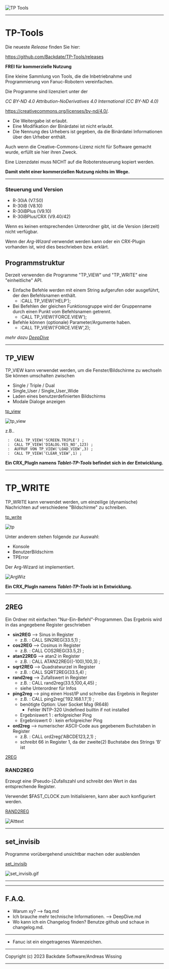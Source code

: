 ![TP Tools](./assets/tp-tools.png)

---

# TP-Tools

 Die neueste *Release* finden Sie hier:

 https://github.com/Backdate/TP-Tools/releases

**FREI für kommerzielle Nutzung**

Eine kleine Sammlung von Tools, die die Inbetriebnahme und Programmierung von Fanuc-Robotern vereinfachen.

Die Programme sind lizenziert unter der

*CC BY-ND 4.0 Attribution-NoDerivatives 4.0 International (CC BY-ND 4.0)*


https://creativecommons.org/licenses/by-nd/4.0/.

- Die Weitergabe ist erlaubt.
- Eine Modifikation der Binärdatei ist nicht erlaubt.
- Die Nennung des Urhebers ist gegeben, da die Binärdatei Informationen über den Urheber enthält.

Auch wenn die Creative-Commons-Lizenz nicht für Software gemacht wurde, erfüllt sie hier ihren Zweck.

Eine Lizenzdatei muss NICHT auf die Robotersteuerung kopiert werden.

**Damit steht einer kommerziellen Nutzung nichts im Wege.**

---
### Steuerung und Version

- R-30iA (V7.50)
- R-30iB (V8.10)
- R-30iBPlus (V9.10)
- R-30iBPlus/CRX (V9.40/42)

Wenn es keinen entsprechenden Unterordner gibt, ist die Version (derzeit) nicht verfügbar.

Wenn der *Arg-Wizard* verwendet werden kann oder ein CRX-Plugin vorhanden ist, wird dies beschrieben bzw. erklärt.



## Programmstruktur
Derzeit verwenden die Programme "TP_VIEW" und "TP_WRITE" eine "einheitliche" API.

- Einfache Befehle werden mit einem String aufgerufen oder ausgeführt, der den Befehlsnamen enthält.
  - :CALL TP_VIEW('HELP');
- Bei Befehlen der gleichen Funktionsgruppe wird der Gruppenname durch einen Punkt vom Befehlsnamen getrennt.
  - :CALL TP_VIEW('FORCE.VIEW');
- Befehle können (optionale) Parameter/Argumente haben.
  - :CALL TP_VIEW('FORCE.VIEW',2);

*mehr dazu [DeepDive](/.DeepDive.md)*

---


## TP_VIEW

TP_VIEW kann verwendet werden, um die Fenster/Bildschirme zu wechseln
Sie können umschalten zwischen
- Single / Triple / Dual
- Single_User / Single_User_Wide
- Laden eines benutzerdefinierten Bildschirms
- Modale Dialoge anzeigen


[tp_view](/tp_view/readme.md)

![tp_view](tp_view/assets/TP_VIEW_Example1.gif)

z.B..
```
 :  CALL TP_VIEW('SCREEN.TRIPLE') ;
 :  CALL TP_VIEW('DIALOG.YES_NO',123) ;
 :  AUFRUF VON TP_VIEW('LOAD_VIEW',3) ;
 :  CALL TP_VIEW('CLEAR_VIEW',1) ;
```

**Ein CRX_PlugIn namens *Tablet-TP-Tools* befindet sich in der Entwicklung.**

---
# TP_WRITE

TP_WRITE kann verwendet werden, um einzeilige (dynamische) Nachrichten auf verschiedene "Bildschirme" zu schreiben.

[tp_write](/tp_write/readme.md)

![tp](./tp_write/assets/Werbung1.gif)

Unter anderem stehen folgende zur Auswahl:

  - Konsole
  - BenutzerBildschirm
  - TPError

Der Arg-Wizard ist implementiert.

![ArgWiz](tp_write/assets/TP_WRITE_ARG_WIZ.gif)

**Ein CRX_PlugIn namens *Tablet-TP-Tools* ist in Entwicklung.**

---



## 2REG
Ein Ordner mit einfachen "Nur-Ein-Befehl"-Programmen.
Das Ergebnis wird in das angegebene Register geschrieben

- **sin2REG** --> Sinus in Register
  - z.B. : CALL SIN2REG(33.5,1) ;
- **cos2REG** --> Cosinus in Register
  - z.B. : CALL COS2REG(33.5,2) ;
- **atan22REG** --> atan2 in Register
  - z.B. : CALL ATAN22REG((-100),100,3) ;
- **sqrt2REG** --> Quadratwurzel in Register
  - z.B. : CALL SQRT2REG(33.5,4) ;
- **rand2reg** --> Zufallswert in Register
  - z.B. : CALL rand2reg(33.5,100,4,45) ;
  - siehe Unterordner für Infos
- **ping2reg** --> ping einen Host/IP und schreibe das Ergebnis in Register
  - z.B. : CALL ping2reg('192.168.1.1',1) ;
  - benötigte Option: User Socket Msg (R648)
    - Fehler INTP-320 Undefined builtin if not installed
  - Ergebniswert 1 : erfolgreicher Ping
  - Ergebniswert 0 : kein erfolgreicher Ping
- **ord2reg** --> numerischer ASCII-Code aus gegebenem Buchstaben in Register
  - z.B. : CALL ord2reg('ABCDE123,2,1) ;
  - schreibt 66 in Register 1, da der zweite(2) Buchstabe des Strings 'B' ist



[2REG](2reg/readme.md)


### RAND2REG

 
Erzeugt eine (Pseudo-)Zufallszahl und schreibt den Wert in das entsprechende Register.

Verwendet $FAST_CLOCK zum Initialisieren, kann aber auch konfiguriert werden.


[RAND2REG](2reg/rand2reg/readme.md)


![Alttext](2reg/rand2reg/assets/Random_Simple.gif)

---

## set_invisib

Programme vorübergehend unsichtbar machen oder ausblenden

 [set_invisib](./set_invisib/readme.md)


![set_invisib.gif](./set_invisib/assets/SET_PROGS_INVISIBLE2.gif)


---
---
## F.A.Q.

- Warum xy? --> faq.md 
- Ich brauche mehr technische Informationen. --> DeepDive.md 
- Wo kann ich ein Changelog finden? Benutze github und schaue in changelog.md.

---

- Fanuc ist ein eingetragenes Warenzeichen. 

---

Copyright (c) 2023 Backdate Software/Andreas Wissing

---